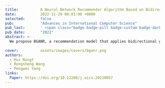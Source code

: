 ```yaml
---
title:          A Neural Network Recommender Algorithm Based on Bidirectional Graph Attention
date:           2022-11-29 00:01:00 +0800
selected:       false
pub:            "Advances in International Computer Science"
pub_last:       ' <span class="badge badge-pill badge-custom badge-dark">Journal</span>'
pub_date:       "2022"
abstract: >-
  We propose BGANR, a recommendation model that applies bidirectional graph attention on knowledge graphs to capture symmetric relationships and uses a dynamic activation function to overcome gradient vanishing, outperforming state-of-the-art methods on benchmark datasets.
  
cover:          assets/images/covers/bganr.png
authors:
  - Hui Ning†
  - Rongsheng Wang
  - Pengwei Yang
links:
  Paper: https://doi.org/10.12208/j.aics.20220057
---
```

